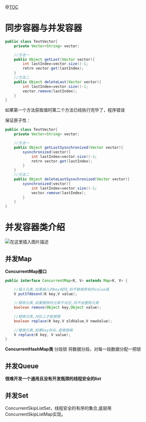 ﻿@[TOC](目录)
# 同步容器与并发容器

```java
public class TestVector{
	private Vector<String> vector;

	//方法一
	public Object getLast(Vector vector){
		int lastIndex=vector.size()-1;
		retrn vector.get(lastIndex);
	}
	//方法二
	public Object deleteLast(Vector vector){
		int lastIndex=vector.size()-1;
		vector.remove(lastIndex);
	}
}
```
如果第一个方法获取值时第二个方法已经执行完毕了，程序错误

保证原子性：

```java
public class TestVector{
	private Vector<String> vector;

	//方法一
	public Object getLastSysnchronized(Vector vector){
		sysnchronized(vector){
			int lastIndex=vector.size()-1;
			retrn vector.get(lastIndex);
		}
	}
	//方法二
	public Object deleteLastSysnchronized(Vector vector){
		sysnchronized(vector){
			int lastIndex=vector.size()-1;
			vector.remove(lastIndex);
		}
	}
}
```
# 并发容器类介绍
![在这里插入图片描述](https://img-blog.csdnimg.cn/de2b6fbdc9ea48449562140997d1023c.png?x-oss-process=image/watermark,type_ZHJvaWRzYW5zZmFsbGJhY2s,shadow_50,text_Q1NETiBAcHVyaXR5LWdvb2Q=,size_20,color_FFFFFF,t_70,g_se,x_16)
## 并发Map
**ConcurrentMap接口**

```java
public interface ConcurrentMap<K, V> extends Map<K, V> {

	//插入元素,如果插入的key相同,则不替换原有的value值
	V putIfAbsent(K key,V value);
	
	//移除元素,如果删除的元素不对应,则不会删除元素
	boolean remove(Object key,Object value);
	
	//替换元素,对应上才能替换
	boolean replace(K key,V oldValue,V newValue);
	
	//替换元素,如果key存在,直接替换
    V replace(K key, V value);
}
```
**ConcurrentHashMap类**
分段锁
将数据分段，对每一段数据分配一把锁

## 并发Queue
**很难开发一个通用且没有开发瓶颈的线程安全的list**

## 并发Set
ConcurrentSkipListSet，线程安全的有序的集合,底层用ConcurrentSkipListMap实现。



